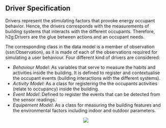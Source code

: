 ## Driver Specification

Drivers represent the stimulating factors that provoke energy occupant behavior. Hence, the drivers corresponds with the measurements of building systems that interacts with the different occupants. Therefore, h2g:Drivers are the glue between actions and an occupant needs.

The corresponding class in the data model is a member of observation (ssn:Observation), as it is made of each of the observations required for simulating a user behaviour. Four different kind of drivers are considered:


* _Behaviour Model_: As variables that serve to measure the habits and activities inside the building. It is defined to register and contextualise the occupant events (building interactions with the different systems).
* _Activity Model_: As a class for registering the the occupants activities (relate to occupancy) inside the building.
* _Event Model_: Defined to register the events that can be detected from the sensor readings.
* _Equipement Model_: As a class for measuring the building features and the environmental factors including indoor and outdoor parameters.


<div style="text-align:center">

<img src="http://www.plantuml.com/plantuml/png/DSax3i8m303Ggy016akCR0WgFbBL2ie1WcEefSI970Uk3mlhUsiMZ2rGqxXQp4hT0gZ_k1VRqXwjac8M8p67ES7fF6-Ekwdhxzrq7I_zVlxJA0R9LoE5aB52YLwifGW7vJTflHL2VZ9wuon33XHT-VKN"/>
</div>

